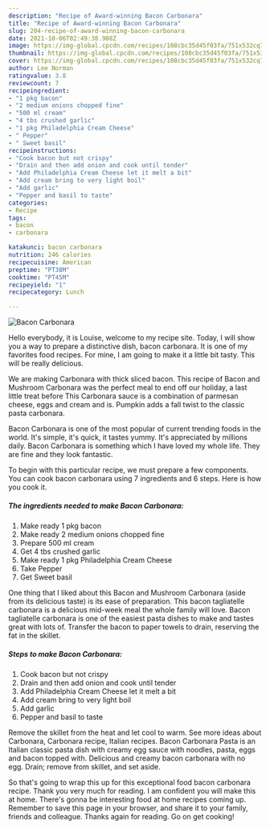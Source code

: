 ```yaml
---
description: "Recipe of Award-winning Bacon Carbonara"
title: "Recipe of Award-winning Bacon Carbonara"
slug: 204-recipe-of-award-winning-bacon-carbonara
date: 2021-10-06T02:49:38.908Z
image: https://img-global.cpcdn.com/recipes/108cbc35d45f03fa/751x532cq70/bacon-carbonara-recipe-main-photo.jpg
thumbnail: https://img-global.cpcdn.com/recipes/108cbc35d45f03fa/751x532cq70/bacon-carbonara-recipe-main-photo.jpg
cover: https://img-global.cpcdn.com/recipes/108cbc35d45f03fa/751x532cq70/bacon-carbonara-recipe-main-photo.jpg
author: Lee Norman
ratingvalue: 3.8
reviewcount: 7
recipeingredient:
- "1 pkg bacon"
- "2 medium onions chopped fine"
- "500 ml cream"
- "4 tbs crushed garlic"
- "1 pkg Philadelphia Cream Cheese"
- " Pepper"
- " Sweet basil"
recipeinstructions:
- "Cook bacon but not crispy"
- "Drain and then add onion and cook until tender"
- "Add Philadelphia Cream Cheese let it melt a bit"
- "Add cream bring to very light boil"
- "Add garlic"
- "Pepper and basil to taste"
categories:
- Recipe
tags:
- bacon
- carbonara

katakunci: bacon carbonara 
nutrition: 246 calories
recipecuisine: American
preptime: "PT38M"
cooktime: "PT45M"
recipeyield: "1"
recipecategory: Lunch

---
```



![Bacon Carbonara](https://img-global.cpcdn.com/recipes/108cbc35d45f03fa/751x532cq70/bacon-carbonara-recipe-main-photo.jpg)

Hello everybody, it is Louise, welcome to my recipe site. Today, I will show you a way to prepare a distinctive dish, bacon carbonara. It is one of my favorites food recipes. For mine, I am going to make it a little bit tasty. This will be really delicious.

We are making Carbonara with thick sliced bacon. This recipe of Bacon and Mushroom Carbonara was the perfect meal to end off our holiday, a last little treat before This Carbonara sauce is a combination of parmesan cheese, eggs and cream and is. Pumpkin adds a fall twist to the classic pasta carbonara.

Bacon Carbonara is one of the most popular of current trending foods in the world. It's simple, it's quick, it tastes yummy. It's appreciated by millions daily. Bacon Carbonara is something which I have loved my whole life. They are fine and they look fantastic.


To begin with this particular recipe, we must prepare a few components. You can cook bacon carbonara using 7 ingredients and 6 steps. Here is how you cook it.

<!--inarticleads1-->

##### The ingredients needed to make Bacon Carbonara:

1. Make ready 1 pkg bacon
1. Make ready 2 medium onions chopped fine
1. Prepare 500 ml cream
1. Get 4 tbs crushed garlic
1. Make ready 1 pkg Philadelphia Cream Cheese
1. Take  Pepper
1. Get  Sweet basil


One thing that I liked about this Bacon and Mushroom Carbonara (aside from its delicious taste) is its ease of preparation. This bacon tagliatelle carbonara is a delicious mid-week meal the whole family will love. Bacon tagliatelle carbonara is one of the easiest pasta dishes to make and tastes great with lots of. Transfer the bacon to paper towels to drain, reserving the fat in the skillet. 

<!--inarticleads2-->

##### Steps to make Bacon Carbonara:

1. Cook bacon but not crispy
1. Drain and then add onion and cook until tender
1. Add Philadelphia Cream Cheese let it melt a bit
1. Add cream bring to very light boil
1. Add garlic
1. Pepper and basil to taste


Remove the skillet from the heat and let cool to warm. See more ideas about Carbonara, Carbonara recipe, Italian recipes. Bacon Carbonara Pasta is an Italian classic pasta dish with creamy egg sauce with noodles, pasta, eggs and bacon topped with. Delicious and creamy bacon carbonara with no egg. Drain; remove from skillet, and set aside. 

So that's going to wrap this up for this exceptional food bacon carbonara recipe. Thank you very much for reading. I am confident you will make this at home. There's gonna be interesting food at home recipes coming up. Remember to save this page in your browser, and share it to your family, friends and colleague. Thanks again for reading. Go on get cooking!
